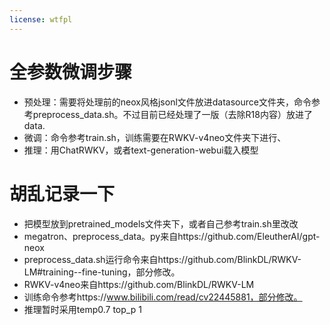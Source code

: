 ```yaml
---
license: wtfpl
---
```


# 全参数微调步骤

- 预处理：需要将处理前的neox风格jsonl文件放进datasource文件夹，命令参考preprocess_data.sh。不过目前已经处理了一版（去除R18内容）放进了data.
- 微调：命令参考train.sh，训练需要在RWKV-v4neo文件夹下进行、
- 推理：用ChatRWKV，或者text-generation-webui载入模型


# 胡乱记录一下

- 把模型放到pretrained_models文件夹下，或者自己参考train.sh里改改
- megatron、preprocess_data。py来自https://github.com/EleutherAI/gpt-neox
- preprocess_data.sh运行命令来自https://github.com/BlinkDL/RWKV-LM#training--fine-tuning，部分修改。
- RWKV-v4neo来自https://github.com/BlinkDL/RWKV-LM
- 训练命令参考https://www.bilibili.com/read/cv22445881，部分修改。
- 推理暂时采用temp0.7 top_p 1 